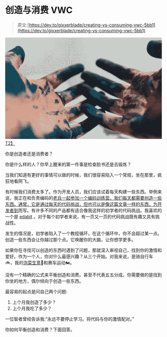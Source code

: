 # 创造与消费 VWC

> 原文:[https://dev.to/gixxerblade/creating-vs-consuming-vwc-5bb1](https://dev.to/gixxerblade/creating-vs-consuming-vwc-5bb1)

[![image of painters hands](img/17021ec2e3ec23d332bbc463e6ab57a5.png "Photo by Amaury Salas on Unsplash")T2】](https://res.cloudinary.com/practicaldev/image/fetch/s--HX5sk3i---/c_limit%2Cf_auto%2Cfl_progressive%2Cq_auto%2Cw_880/https://github.com/gixxerblade/VetsWhoCode/blob/master/weekTwo/paint.jpg%3Fraw%3Dtrue)

你是创造者还是消费者？

你是什么样的人？你早上醒来的第一件事是检查脸书还是去锻炼？

当我们知道有更好的事情可以做的时候，我们很容易陷入一个常规，坐在那里，疯狂地看网飞。

有时候我们消费太多了。作为开发人员，我们应该试着每天构建一些东西。举例来说，我正在和负责编码的[老兵一起参加一个编码训练营。我们每天都需要创造一些东西。通常，它是通过每天的代码挑战，但也可以是像这篇文章一样的东西，为](https://vetswhocode.io/)[开发者到](https://dev.to)而写。有许多不同的产品都有适合像我这样的初学者的代码挑战。我喜欢的一个是 [edabit](https://edabit.com/challenges) 。对于每个初学者来说，有一页又一页的代码挑战既有趣又具有挑战性。

发生的情况是，初学者陷入了一个教程循环，在这个循环中，你不会超过某一点。创造一些东西会让你越过那个点。它唤醒你的大脑，让你想学更多。

如果你在寻找可以创造的东西时遇到了问题，那就深入审视自己，找到你的激情和爱好。作为一个人，你对什么最感兴趣？从三个开始。对我来说，是骑自行车🚲，我的[泡菜生意](http://www.angrypickles.com/)🥒和赛车运动🏍。

没有一个精确的公式来平衡创造和消费。甚至不代表五五分成。你需要做的是找到你坐的地方，偶尔倾向于创造一些东西。

最容易的起点是问自己两个问题:

1.  上个月我创造了多少？
2.  上个月我吃了多少？

一位智者曾经告诉我:“永远不要停止学习。将代码与你的激情配对。”

你如何平衡创造和消费？下面回答。